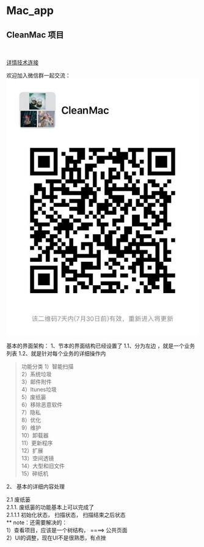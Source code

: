 # Mac_app


<h2>CleanMac 项目</h2><br/>

[详情技术连接](https://helinyu.github.io/mac/)

欢迎加入微信群一起交流：
![微信群](./img/281563878944_.pic.jpg)


基本的界面架构：
1、节本的界面结构已经设置了
    1.1、分为左边 ，就是一个业务列表
    1.2、就是针对每个业务的详细操作内


> 功能分类
1）智能扫描 <br/>
2）系统垃圾<br/>
3）邮件附件<br/>
4）Itunes垃圾<br/>
5）废纸篓<br/>
6）移除恶意软件<br/>
7）隐私<br/>
8）优化<br/>
9）维护<br/>
10）卸载器<br/>
11）更新程序<br/>
12）扩展<br/>
13）空间透镜<br/>
14）大型和旧文件<br/>
15）碎纸机<br/>

2、 基本的详细内容处理

2.1 废纸篓 <br/>
    2.1.1. 废纸篓的功能基本上可以完成了 <br/>
        2.1.1.1 初始化状态， 扫描状态， 扫描结束之后状态<br/>
        ** note：还需要解决的：<br/>
            1）查看项目，应该是一个树结构， ====> 公共页面<br/>
            2）UI的调整，现在UI不是很熟悉，有点挫<br/>
            
            
    



